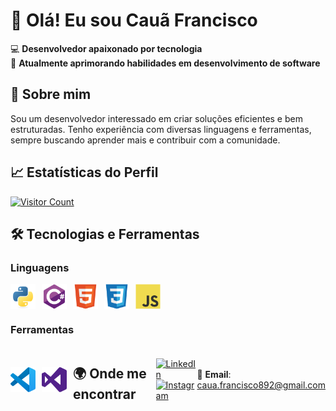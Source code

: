 # 👋 Olá! Eu sou Cauã Francisco

💻 **Desenvolvedor apaixonado por tecnologia**  
📍 **Atualmente aprimorando habilidades em desenvolvimento de software**

## 🚀 Sobre mim  
Sou um desenvolvedor interessado em criar soluções eficientes e bem estruturadas. Tenho experiência com diversas linguagens e ferramentas, sempre buscando aprender mais e contribuir com a comunidade.

## 📈 Estatísticas do Perfil  
[![Visitor Count](https://komarev.com/ghpvc/?username=Dankai01)](https://github.com/Dankai01)

## 🛠️ Tecnologias e Ferramentas  

### Linguagens  
<div style="display: flex; align-items: center;">
  <img alt="Python" width="40px" src="https://raw.githubusercontent.com/devicons/devicon/master/icons/python/python-original.svg" style="margin-right: 10px;" />
  <img alt="C#" width="40px" src="https://raw.githubusercontent.com/devicons/devicon/master/icons/csharp/csharp-original.svg" style="margin-right: 10px;" />
  <img alt="HTML" width="40px" src="https://raw.githubusercontent.com/devicons/devicon/master/icons/html5/html5-original.svg" style="margin-right: 10px;" />
  <img alt="CSS" width="40px" src="https://raw.githubusercontent.com/devicons/devicon/master/icons/css3/css3-original.svg" style="margin-right: 10px;" />
  <img alt="JavaScript" width="40px" src="https://raw.githubusercontent.com/devicons/devicon/master/icons/javascript/javascript-original.svg" style="margin-right: 10px;" />
</div>

### Ferramentas  
<div style="display: flex; align-items: center; margin-top: 10px;">
  <img alt="Visual Studio Code" width="40px" src="https://raw.githubusercontent.com/devicons/devicon/master/icons/vscode/vscode-original.svg" style="margin-right: 10px;" />
  <img alt="Visual Studio" width="40px" src="https://raw.githubusercontent.com/devicons/devicon/master/icons/visualstudio/visualstudio-plain.svg" style="margin-right: 10px;" />

## 🌍 Onde me encontrar  
[![LinkedIn](https://img.shields.io/badge/-LinkedIn-blue?style=flat-square&logo=Linkedin&logoColor=white)](https://www.linkedin.com/in/cauã-francisco765575)  
[![Instagram](https://img.shields.io/badge/-Instagram-E4405F?style=flat-square&logo=instagram&logoColor=white)](https://www.instagram.com/caua._andrade/)  

📩 **Email**: caua.francisco892@gmail.com

